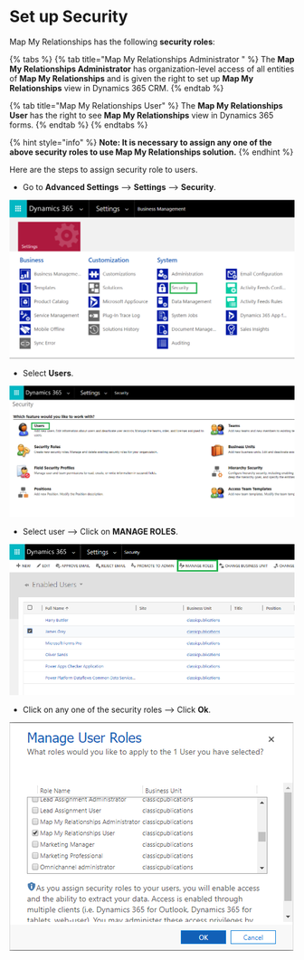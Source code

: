 # Set up Security

Map My Relationships has the following **security roles**:

{% tabs %}
{% tab title="Map My Relationships Administrator " %}
The **Map My Relationships Administrator** has organization-level access of all entities of **Map My Relationships** and is given the right to set up **Map My Relationships** view in Dynamics 365 CRM.
{% endtab %}

{% tab title="Map My Relationships User" %}
The **Map My Relationships User** has the right to see **Map My Relationships** view in Dynamics 365 forms.
{% endtab %}
{% endtabs %}

{% hint style="info" %}
**Note: It is necessary to assign any one of the above security roles to use Map My Relationships solution.**
{% endhint %}

Here are the steps to assign security role to users.

* Go to **Advanced Settings** --> **Settings** --> **Security**.

![](<../../.gitbook/assets/11 (6).png>)

* Select **Users**.

![](<../../.gitbook/assets/12 (1).png>)

* Select user --> Click on **MANAGE ROLES**.

![](<../../.gitbook/assets/13 (2).png>)

* Click on any one of the security roles --> Click **Ok**.

![](<../../.gitbook/assets/14 (2).png>)
